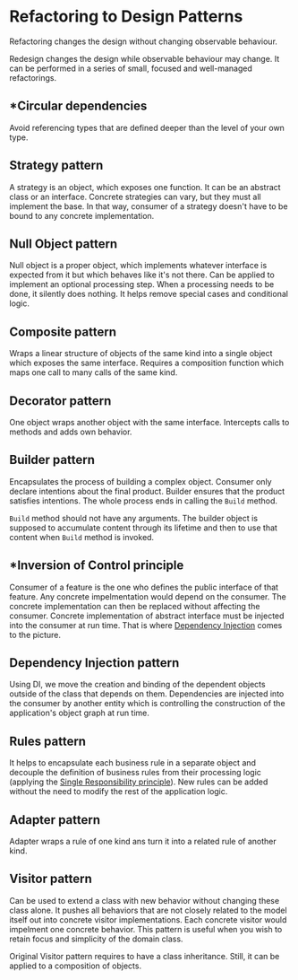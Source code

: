 # Refactoring to Design Patterns

Refactoring changes the design without changing observable behaviour.

Redesign changes the design while observable behaviour may change. It can be performed in a series of small, focused and well-managed refactorings.

## *Circular dependencies

Avoid referencing types that are defined deeper than the level of your own type.

## Strategy pattern

A strategy is an object, which exposes one function. It can be an abstract class or an interface. Concrete strategies can vary, but they must all implement the base. In that way, consumer of a strategy doesn't have to be bound to any concrete implementation.

## Null Object pattern

Null object is a proper object, which implements whatever interface is expected from it but which behaves like it's not there. 
Can be applied to implement an optional processing step. When a processing needs to be done, it silently does nothing. It helps remove special cases and conditional logic.

## Composite pattern

Wraps a linear structure of objects of the same kind into a single object which exposes the same interface. Requires a composition function which maps one call to many calls of the same kind.

## Decorator pattern

One object wraps another object with the same interface. Intercepts calls to methods and adds own behavior.

## Builder pattern

Encapsulates the process of building a complex object. Consumer only declare intentions about the final product. Builder ensures that the product satisfies intentions. The whole process ends in calling the `Build` method.

`Build` method should not have any arguments. The builder object is supposed to accumulate content through its lifetime and then to use that content when `Build` method is invoked.

## *Inversion of Control principle

Consumer of a feature is the one who defines the public interface of that feature. Any concrete impelmentation would  depend on the consumer. The concrete implementation can then be replaced without affecting the consumer. Concrete implementation of abstract interface must be injected into the consumer at run time. That is where [Dependency Injection](#dependency-injection-pattern) comes to the picture.

## Dependency Injection pattern

Using DI, we move the creation and binding of the dependent objects outside of the class that depends on them. Dependencies are injected into the consumer by another entity which is controlling the construction of the application's object graph at run time.

## Rules pattern
It helps to encapsulate each business rule in a separate object and decouple the definition of business rules from their processing logic (applying the [Single Responsibility principle]()). New rules can be added without the need to modify the rest of the application logic.

## Adapter pattern
Adapter wraps a rule of one kind ans turn it into a related rule of another kind.

## Visitor pattern
Can be used to extend a class with new behavior without changing these class alone. It pushes all behaviors that are not closely related to the model itself out into concrete visitor implementations. Each concrete visitor would impelment one concrete behavior. This pattern is useful when you wish to retain focus and simplicity of the domain class.

Original Visitor pattern requires to have a class inheritance. Still, it can be applied to a composition of objects.